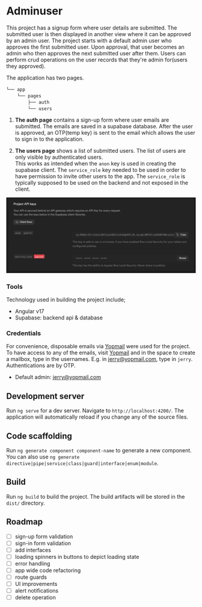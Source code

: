 # Adminuser

This project has a signup form where user details are submitted. The submitted user is then displayed in another view where it can be approved by an admin user. The project starts with a default admin user who approves the first submitted user. Upon approval, that user becomes an admin who then approves the next submitted user after them. Users can perform crud operations on the user records that they're admin for(users they approved).

The application has two pages.
```bash
└── app
    └── pages
        ├── auth
        └── users
```

1) **The auth page** contains a sign-up form where user emails are submitted. The emails are saved in a supabase database. After the user is approved, an OTP(temp key) is sent to the email which allows the user to sign in to the application.

2) **The users page** shows a list of submitted users. The list of users are only visible by authenticated users.  
This works as intended when the `anon` key is used in creating the supabase client. The `service_role` key needed to be used in order to have permission to invite other users to the app. The `service_role` is typically supposed to be used on the backend and not exposed in the client.

![img.png](img.png)

### Tools
Technology used in building the project include;
- Angular v17
- Supabase: backend api & database

### Credentials
For convenience, disposable emails via [Yopmail](https://yopmail.com/en/) were used for the project. To have access to any of the emails, visit [Yopmail](https://yopmail.com/en/) and in the space to create a mailbox, type in the usernames. E.g. in jerry@yopmail.com, type in `jerry`. Authentications are by OTP.
- Default admin: jerry@yopmail.com

## Development server

Run `ng serve` for a dev server. Navigate to `http://localhost:4200/`. The application will automatically reload if you change any of the source files.

## Code scaffolding

Run `ng generate component component-name` to generate a new component. You can also use `ng generate directive|pipe|service|class|guard|interface|enum|module`.

## Build

Run `ng build` to build the project. The build artifacts will be stored in the `dist/` directory.

## Roadmap

- [ ] sign-up form validation
- [ ] sign-in form validation
- [ ] add interfaces
- [ ] loading spinners in buttons to depict loading state
- [ ] error handling
- [ ] app wide code refactoring
- [ ] route guards
- [ ] UI improvements
- [ ] alert notifications
- [ ] delete operation

